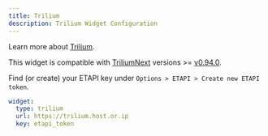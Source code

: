 ```yaml
---
title: Trilium
description: Trilium Widget Configuration
---
```


Learn more about [Trilium](https://github.com/TriliumNext/Notes).

This widget is compatible with [TriliumNext](https://github.com/TriliumNext/Notes) versions >= [v0.94.0](https://github.com/TriliumNext/Notes/releases/tag/v0.94.0).

Find (or create) your ETAPI key under `Options > ETAPI > Create new ETAPI token`.

```yaml
widget:
  type: trilium
  url: https://trilium.host.or.ip
  key: etapi_token
```

